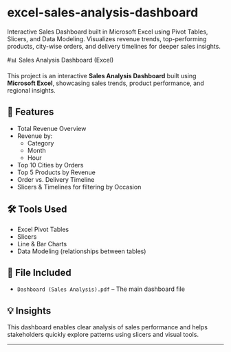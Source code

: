 # excel-sales-analysis-dashboard
Interactive Sales Dashboard built in Microsoft Excel using Pivot Tables, Slicers, and Data Modeling. Visualizes revenue trends, top-performing products, city-wise orders, and delivery timelines for deeper sales insights.

#📊 Sales Analysis Dashboard (Excel)

This project is an interactive **Sales Analysis Dashboard** built using **Microsoft Excel**, showcasing sales trends, product performance, and regional insights.

## 📌 Features
- Total Revenue Overview
- Revenue by:
  - Category
  - Month
  - Hour
- Top 10 Cities by Orders
- Top 5 Products by Revenue
- Order vs. Delivery Timeline
- Slicers & Timelines for filtering by Occasion

## 🛠 Tools Used
- Excel Pivot Tables
- Slicers
- Line & Bar Charts
- Data Modeling (relationships between tables)

## 📁 File Included
- `Dashboard (Sales Analysis).pdf` – The main dashboard file

## 💡 Insights
This dashboard enables clear analysis of sales performance and helps stakeholders quickly explore patterns using slicers and visual tools.

---
